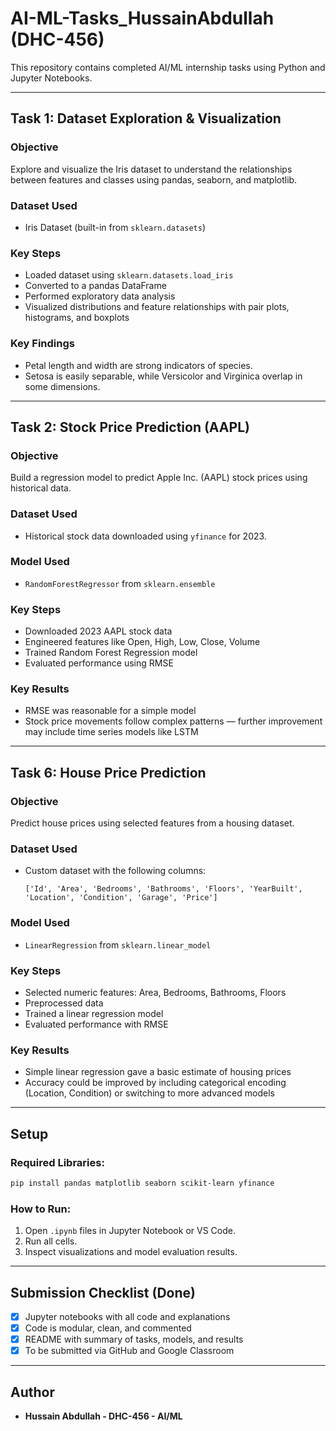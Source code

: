# AI-ML-Tasks_HussainAbdullah (DHC-456)
This repository contains completed AI/ML internship tasks using Python and Jupyter Notebooks.

---

## Task 1: Dataset Exploration & Visualization

### Objective
Explore and visualize the Iris dataset to understand the relationships between features and classes using pandas, seaborn, and matplotlib.

### Dataset Used
- Iris Dataset (built-in from `sklearn.datasets`)

### Key Steps
- Loaded dataset using `sklearn.datasets.load_iris`
- Converted to a pandas DataFrame
- Performed exploratory data analysis
- Visualized distributions and feature relationships with pair plots, histograms, and boxplots

### Key Findings
- Petal length and width are strong indicators of species.
- Setosa is easily separable, while Versicolor and Virginica overlap in some dimensions.

---

## Task 2: Stock Price Prediction (AAPL)

### Objective
Build a regression model to predict Apple Inc. (AAPL) stock prices using historical data.

### Dataset Used
- Historical stock data downloaded using `yfinance` for 2023.

### Model Used
- `RandomForestRegressor` from `sklearn.ensemble`

### Key Steps
- Downloaded 2023 AAPL stock data
- Engineered features like Open, High, Low, Close, Volume
- Trained Random Forest Regression model
- Evaluated performance using RMSE

### Key Results
- RMSE was reasonable for a simple model
- Stock price movements follow complex patterns — further improvement may include time series models like LSTM

---

## Task 6: House Price Prediction

### Objective
Predict house prices using selected features from a housing dataset.

### Dataset Used
- Custom dataset with the following columns:
  ```
  ['Id', 'Area', 'Bedrooms', 'Bathrooms', 'Floors', 'YearBuilt', 'Location', 'Condition', 'Garage', 'Price']
  ```

### Model Used
- `LinearRegression` from `sklearn.linear_model`

### Key Steps
- Selected numeric features: Area, Bedrooms, Bathrooms, Floors
- Preprocessed data
- Trained a linear regression model
- Evaluated performance with RMSE

### Key Results
- Simple linear regression gave a basic estimate of housing prices
- Accuracy could be improved by including categorical encoding (Location, Condition) or switching to more advanced models

---

## Setup

### Required Libraries:
```bash
pip install pandas matplotlib seaborn scikit-learn yfinance
```

### How to Run:
1. Open `.ipynb` files in Jupyter Notebook or VS Code.
2. Run all cells.
3. Inspect visualizations and model evaluation results.

---

## Submission Checklist (Done)

- [x] Jupyter notebooks with all code and explanations
- [x] Code is modular, clean, and commented
- [x] README with summary of tasks, models, and results
- [x] To be submitted via GitHub and Google Classroom

---

## Author

- **Hussain Abdullah - DHC-456 - AI/ML**
